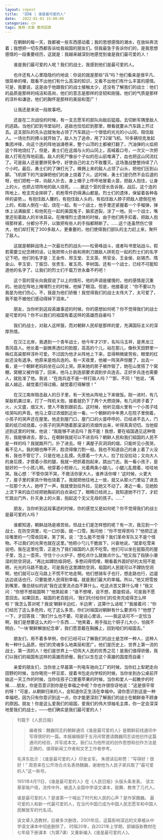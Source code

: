 ```yaml
---
layout: cnpost
title:  "回味 | 谁是最可爱的人"
date:   2022-01-01 15:00:00
categories: cn
tags: 推荐-文章 慕然回首
---
```


&emsp;&emsp;在朝鲜的每一天，我都被一些东西感动着；我的思想感情的潮水，在放纵奔流着；我想把一切东西都告诉给我祖国的朋友们。但我最急于告诉你们的，是我思想感情的一段重要经历，这就是：我越来越深刻地感觉到谁是我们最可爱的人！ 

&emsp;&emsp;谁是我们最可爱的人呢？我们的战士，我感到他们是最可爱的人。 

&emsp;&emsp;也许还有人心里隐隐约约地说：你说的就是那些“兵”吗？他们看来是很平凡、很简单的哩，既看不出他们有什么高深的知识，又看不出他们有什么丰富的感情。可是，我要说，这是由于他跟我们的战士接触太少，还没有了解我们的战士：他们的品质是那样的纯洁和高尚，他们的意志是那样的坚韧和刚强，他们的气质是那样的淳朴和谦逊，他们的胸怀是那样的美丽和宽广！ 

&emsp;&emsp;让我还是来说一段故事吧。 

&emsp;&emsp;还是在二次战役的时候，有一支志愿军的部队向敌后猛插，去切断军隅里敌人的逃路。当他们赶到书堂站时，逃敌也恰恰赶到那里，眼看就要从汽车路上开过去。这支部队的先头边就匆匆占领了汽车路边一个很低的光光的小山冈，阻住敌人。一场壮烈的搏斗就开始了。敌人为了逃命，用了32架飞机、10多辆坦克发起集团冲锋，向这个连的阵地汹涌卷来，整个山顶的土都被打翻了，汽油弹的火焰把这个阵地烧红了。但是，勇士们在这烟与火的山冈上，高喊着口号，一次又一次把敌人打死在阵地前面。敌人的死尸像谷个子似的在山前堆满了，血也把这山冈流红了。可是敌人还是要拼死争夺，好使自己的主力不致覆灭。这场激战整整持续了八个小时。最后，勇士们的了弹打光了。蜂拥上来的敌人占领了山头，把他们压到山脚。飞机掷下的汽油弹把他们的身上烧着了火。这时候，勇士们是仍然不会后退的呀，他们把枪一摔，向敌人扑去，身上帽子上呼呼地冒着火苗，把敌人抱住，让身上的火，也把占领阵地的敌人烧死。……据这个营的营长告诉我，战后，这个连的阵地上，枪支完全摔碎了，机枪零件扔得满山都是。烈士们的遗体，保留着各种各样的姿势，。有抱住敌人腰的，有抱住敌人头的，有掐住敌人脖子把敌人摁倒在地上的，和敌人倒在一起，烧在一起。有一个战士，他手里还紧握着一个手榴弹，弹体上沾满脑浆；和他死在一起的美国鬼子，脑浆迸裂，涂了一地。另一个战士，嘴里还衔着敌人的半块耳朵。在掩埋烈士遗体的时候，由于他们两手扣着，把敌人抱得那样紧，分都分不开，以致把有些人的手指都掰断了。……这个连虽然伤亡很大，他们却打死了300多敌人，更重要的，他们使得我们部队的主力赶上来，聚歼了敌人。 

&emsp;&emsp;这就是朝鲜战场上一次最壮烈的战头——松骨峰战斗，或者叫书堂站战斗。假若需要立纪念碑的话，让我把带火扑敌和用刺刀跟敌人拼死在一起的烈士们的名字记下吧。他们的名字是：王金传、邢玉堂、王文英、熊官全、王金侯、赵锡杰、隋金山、李玉安、丁振岱、张贵生、崔玉亮、李树国。还有一个战士，已经不可能知道他的名字了。让我们的烈士们千载万世永垂不朽吧！ 

&emsp;&emsp;这个营的营长向我叙说了以上的情形，他的声调是缓慢的，他的感情是沉重的。他说在阵地上掩埋烈士的时候，他掉了眼泪。但是，他接着说：“你不要以为我是为他们伤心，不，我是为他们骄傲！我觉得我们的战士太伟大了，太可爱了，我不能不被他们感动得掉下泪来。” 

&emsp;&emsp;朋友，当你听到这段英雄事迹的时候，你的感想如何呢？你不觉得我们的战士是可爱的吗？你不以我们的祖国有着这样的英雄而自豪吗？ 

&emsp;&emsp;我们的战士，对敌人这样狠，而对朝鲜人民却是那样的爱，充满国际主义的深厚热情。

&emsp;&emsp;在汉江北岸，我遇到一个青年战士，他今年才21岁，名叫马玉祥，是黑龙江青冈县人。他长着一副微黑透红的脸膛，高高的个儿，站在那儿，像秋天田野里一株红高粱那样淳朴可爱。不过因为他才从阵地上下来，显得稍微疲劳些，眼里的红丝还没有退净。他原来是炮兵连的。有一天夜里，他被一阵哭声惊醒了，出去一看，是一个朝鲜老妈妈坐在山冈上哭。原来她的房子被炸毁了，她在山里搭了个窝棚，窝棚又被炸毁了。回来，他马上到连部要求调到步兵连去，正好步兵连也需要人，就批准了他。我说：“在炮兵连不是一样打敌人吗？”“那，不同！”他说，“离敌人越近，越觉着打得过瘾，越觉着打得解恨！” 

&emsp;&emsp;在汉江南岸阻击敌人的日子里，有一天他从阵地上下来做饭。刚一进村，有几架敌机袭过来，打了一阵机关炮，接着就扔下了两个大燃烧弹。有几间房子着了火，火又盛，烟又大，使人不敢到跟前去。这时候，他听见烟火里有一个小孩子哇哇哭叫的声音。他马上穿过浓烟到近处一看，一个朝鲜的中年男人在院子里倒着，小孩子的哭声还在屋里。他走到屋门口，屋门口的火苗呼呼的，已经进不去人，门窗的纸已经烧着。小孩子的哭声随着那滚滚的浓烟传出来，听得真真切切。当他叙述到这里的时候，他说：“我能够不进去吗？我不能！我想，要在祖国遇见这种情形，我能够进去，那么，在朝鲜我就可以不进去吗？朝鲜人民和我们祖国的人民不是一样的吗？我就踹开门，扑了进去。呀！满屋子灰洞洞的烟，只能听见小孩哭，看不见人。我的眼也睁不开，脸烫得像刀割一般。我也不知道自己的身上着了火没有，我也不管它了，只是在地上乱摸。先摸着一个大人，拉了拉没拉动；又向大人的身后摸，才摸着小孩的腿，我就一把抓着抱起来，跳出门去。我一看小孩子，是挺好的一个小孩儿啊。他穿着小短褂儿，光着两条小腿儿，小腿儿乱蹬着，哇哇地哭。我心想：‘不管你哭不哭，不救活你家大人，谁养活你哩！’这时候，火更大了，屋子里的家具什物也烧着了。我就把他往地上一放，就又从那火门里钻了进去一拉那个大人，她哼了一声，我就使劲往外拉，见她又不动了。凑近一看，见她脸上流下来的血已经把她胸前的白衣染红了，眼睛已经闭上。我知道她不行了，才赶忙跳出门外，扑灭身上的火苗，抱起这个无父无母的孩子。……” 

&emsp;&emsp;朋友，当你听到这段事迹的时候，你的感觉又是如何呢？你不觉得我们的战士是最可爱的人吗？ 

&emsp;&emsp;谁都知道，朝鲜战场是艰苦些。但战士们是怎样想的呢？有一次，我见到一个战士，在防空洞里，吃一口炒面，就一口雪。我问他：“你不觉得苦吗？”他把正送往嘴里的一勺雪收回来，笑了笑，说：“怎么能不觉得？我们革命军队又不是个怪物。不过我们的光荣也就在这里。”他把小勺儿干脆放下，兴奋地说，“就拿吃雪来说吧。我在这里吃雪，正是为了我们祖国的人民不吃雪。他们可以坐在挺豁亮的屋子里，泡上一壶茶，守住个小火炉子，想吃点什么就做点什么。”他又指了指狭小潮湿的防空洞说，“再比如蹲防熔洞吧，多憋闷得慌哩，眼看着外面好好的太阳不能晒，光光的马路不能走。可是我在这里蹲防空洞，祖国的人民就可以不蹲防空洞啊，他们就可以在马路上不慌不忙地走啊。他们想骑车子也行，想走路也行，边遛达边说话也行。只要能使人民得到幸福，就是我们最大的幸福。所以，”他又把雪放到嘴里，像总结似的说“我在这里流点血不算什么，吃这点苦又算什么哩！”我又问：“你想不想祖国啊？”他笑起来：“谁不想哩，说不想，那是假话，可是我不愿意回去。如果回去，祖国的老百姓问，‘我们托付给你们的任务完成得怎么样啦？’我怎么答对呢？我说‘朝鲜半边红，半边黑’，这算什么话呢？”我接着问：“你们经历了这么多危险，吃了这么多苦，你们对祖国对朝鲜有什么要求吗？”他想了一下，才回答我：“我们什么也不要。可是说心里话，——我这话可不一定恰当啊，我们是想要这么大的一个东西……”他笑着，用手指比个铜子儿大小，怕我不明白，“一块‘朝鲜解放纪念章’，我们愿意戴在胸脯上，回到咱们的祖国去。” 

&emsp;&emsp;朋友们，用不着多举例，你们已经可以了解我们的战士是怎样一种人，这种人有一种什么品质，他们的灵魂多么地美丽和宽广。他们是历史上、世界上第一流的战士，第一流的人！他们是世界上一切伟大人民的优秀之花！是我们值得骄傲，我们以我们的祖国有这样的英雄而骄傲，我们以生在这个英雄的国度而自豪！ 

&emsp;&emsp;亲爱的朋友们，当你坐上早晨第一列电车驰向工厂的时候，当你扛上犁耙走向田野的时候，当你喝完一杯豆浆、提着书包走向学校的时候，当你坐到办公桌前开始这一天工作的时候，当你往孩子口里塞苹果的时候，当你和爱人一起散步的时候……朋友，你是否意识到你是在幸福之中呢？你也许很惊讶地说：“这是很平常的呀！”可是，从朝鲜归来的人，会知道你正生活在幸福中。请你意识到这是一种幸福吧，因为只有你意识到这一点，你才能更深刻了解我们的战士在朝鲜奋不顾身的原因。朋友！你是这么爱我们的祖国，爱我们的伟大领袖毛主席，你一定会深深地爱我们的战士，——他们确实是我们最可爱的人！


>刊载于《人民日报》<br>
>>编者按：魏巍同志的朝鲜通讯《谁是最可爱的人》是朝鲜前线通讯中写得很好的一篇。本报编辑部于五月间曾邀请魏巍同志谈他创作这篇通讯的经验，并写成本文。我们认为他所说的创作思想和创作方法是正确的，值得新闻工作者和文艺工作者参考。
>
>毛泽东批示：《谁是最可爱的人》印发全军。
>朱德读后称赞：“写得好！很好！”
>周恩来在公开场合点名表扬魏巍，谢谢他为人民子弟兵取了“最可爱的人”这一称号。
>
>1951年4月11日，《谁是最可爱的人》在《人民日报》头版头条发表。
>该文章家喻户晓，流传中外，被选入全国中学语文课本，鼓舞、教育了几代人。
>
>谁是最可爱的人？是谁第一个喊出了时代和人民的心声？是作家魏巍。
>最可爱的人和新一代最可爱的人，在当代中国已成为中国人民志愿军和中国人民解放军的代名词。
>
>该文章入选教材，后被多次删改，2001年后，这篇影响深远的文章被从中学语文课本中彻底删除了。
>时隔20年，自2021年上学期，部编版新教材在七年级下册课本（为第7课）又重新编入《谁是最可爱的人》。
